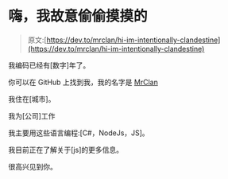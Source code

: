 # 嗨，我故意偷偷摸摸的

> 原文:[https://dev.to/mrclan/hi-im-intentionally-clandestine](https://dev.to/mrclan/hi-im-intentionally-clandestine)

我编码已经有[数字]年了。

你可以在 GitHub 上找到我，我的名字是 [MrClan](https://github.com/MrClan)

我住在[城市]。

我为[公司]工作

我主要用这些语言编程:[C#，NodeJs，JS]。

我目前正在了解关于[js]的更多信息。

很高兴见到你。
